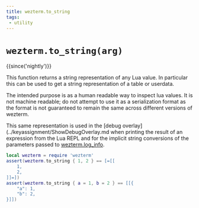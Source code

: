 ```yaml
---
title: wezterm.to_string
tags:
 - utility
---
```

# `wezterm.to_string(arg)`

{{since('nightly')}}

This function returns a string representation of any Lua value. In particular
this can be used to get a string representation of a table or userdata.

The intended purpose is as a human readable way to inspect lua values.  It is not machine
readable; do not attempt to use it as a serialization format as the format is not guaranteed
to remain the same across different versions of wezterm.

This same representation is used in the [debug overlay](../keyassignment/ShowDebugOverlay.md
when printing the result of an expression from the Lua REPL and for the implicit string
conversions of the parameters passed to [wezterm.log_info](log_info.md).

```lua
local wezterm = require 'wezterm'
assert(wezterm.to_string { 1, 2 } == [=[[
    1,
    2,
]]=])
assert(wezterm.to_string { a = 1, b = 2 } == [[{
    "a": 1,
    "b": 2,
}]])
```

